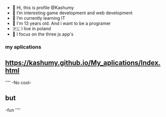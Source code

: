 - 👋 Hi, this is profile @Kashumy
- 👀 I’m interesting game development and web development 
- 🌱 I’m currently learning IT
- 👤 I'm 13 years old. And i want to be a programer 
- 🇵🇱 I live in poland
- 💾 I focus on the three js app's

### my aplications
## https://kashumy.github.io/My_aplications/Index.html

''''
-No cool-
## but
-fun
''''
